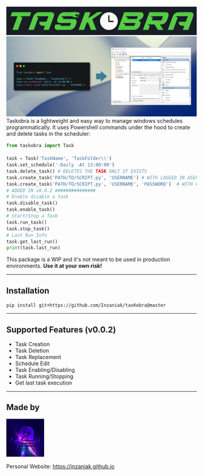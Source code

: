 ![tasKobra](images/logo.png)  
![tasKobra](images/banner.png)  
Taskobra is a lightweight and easy way to manage windows schedules programmatically.
It uses Powershell commands under the hood to create and delete tasks in the scheduler:  
```python
from taskobra import Task

task = Task('TaskName', 'TaskFolder\\')
task.set_schedule('-Daily -At 13:00:00')
task.delete_task() # DELETES THE TASK ONLY IF EXISTS
task.create_task('PATH/TO/SCRIPT.py', 'USERNAME') # WITH LOGGED IN USER 
task.create_task('PATH/TO/SCRIPT.py', 'USERNAME', 'PASSWORD')  # WITH OTHER USER
# ADDED IN v0.0.2 ###############
# Enable disable a task
task.disable_task()
task.enable_task()
# Start/Stop a Task
task.run_task()
task.stop_task()
# Last Run Info
task.get_last_run()
print(task.last_run)
```
This package is a WIP and it's not meant to be used in production environments. **Use it at your own risk!**


---

## Installation
```
pip install git+https://github.com/Inzaniak/tasKobra@master
```
---
## Supported Features (v0.0.2)
- Task Creation
- Task Deletion
- Task Replacement
- Schedule Edit
- Task Enabling/Disabling
- Task Running/Stopping
- Get last task execution
---
## Made by
<img src="images/inzaniak.png" width="100" height="100">   

Personal Website: https://inzaniak.github.io